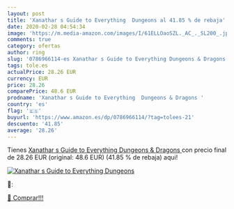 ```yaml
---
layout: post
title: 'Xanathar s Guide to Everything  Dungeons al 41.85 % de rebaja'
date: 2020-02-28 04:54:34
image: 'https://m.media-amazon.com/images/I/61ELLOaoSZL._AC_._SL200_.jpg'
comments: true
category: ofertas
author: ring
slug: '0786966114-es Xanathar s Guide to Everything Dungeons & Dragons'
tags: tole.es
actualPrice: 28.26 EUR
currency: EUR
price: 28.26
comparePrice: 48.6 EUR
prodname: 'Xanathar s Guide to Everything  Dungeons & Dragons '
country: 'es'
flag: '🇪🇸'
buyurl: 'https://www.amazon.es/dp/0786966114/?tag=tolees-21'
descuento: '41.85'
average: '28.26'
---
```


Tienes [Xanathar s Guide to Everything  Dungeons & Dragons ](https://www.amazon.es/dp/0786966114/?tag=tolees-21) con precio final de  28.26 EUR (original: 48.6 EUR) (41.85 %  de rebaja) aqui!

[![Xanathar s Guide to Everything  Dungeons](https://m.media-amazon.com/images/I/61ELLOaoSZL._AC_._SL200_.jpg)](https://www.amazon.es/dp/0786966114/?tag=tolees-21)

🔎:


[🛒 Comprar!!!](https://www.amazon.es/dp/0786966114/?tag=tolees-21)
